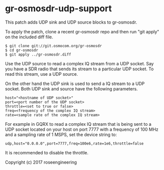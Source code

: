 
gr-osmosdr-udp-support
======================

This patch adds UDP sink and UDP source blocks to gr-osmosdr.

To apply the patch, clone a recent gr-osmosdr repo and 
then run "git apply" on the included diff file.

    $ git clone git://git.osmocom.org/gr-osmosdr
    $ cd gr-osmosdr
    $ git apply ../gr-osmosdr.diff

Use the UDP source to read a complex IQ stream from a UDP socket.
Say you have a SDR radio that sends its stream to a particular 
UDP socket.  To read this stream, use a UDP source.

On the other hand the UDP sink is used to send a IQ stream 
to a UDP socket.  Both UDP sink and source have the following
parameters.

    host="<hostname of UDP socket>"
    port=<port number of the UDP socket>
    throttle=<set to true or false>
    freq=<frequency of the complex IQ stream>
    rate=<sample rate of the complex IQ stream>

For example in GQRX to read a complex IQ stream that is being
sent to a UDP socket located on your host on port 7777 with
a frequency of 100 MHz and a sampling rate of 1 MSPS, set the
device string to:

    udp,host="0.0.0.0",port=7777,freq=100e6,rate=1e6,throttle=false

It is recommended to disable the throttle.

Copyright (c) 2017 roseengineering

